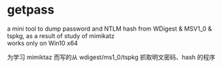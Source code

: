 # getpass
a mini tool to dump password and NTLM hash from WDigest &amp; MSV1_0 &amp; tspkg, as a result of study of mimikatz   
works only on Win10 x64

为学习 mimiktaz 而写的从 wdigest/ms1_0/tspkg 抓取明文密码、hash 的程序
